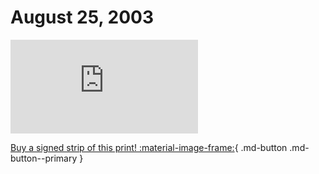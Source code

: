 # August 25, 2003

![](https://www.achewood.com/comic.php?date=08252003)

[Buy a signed strip of this print! :material-image-frame:](https://achewood-holiday-pop-up.myshopify.com/products/strip#08282003){ .md-button .md-button--primary }
